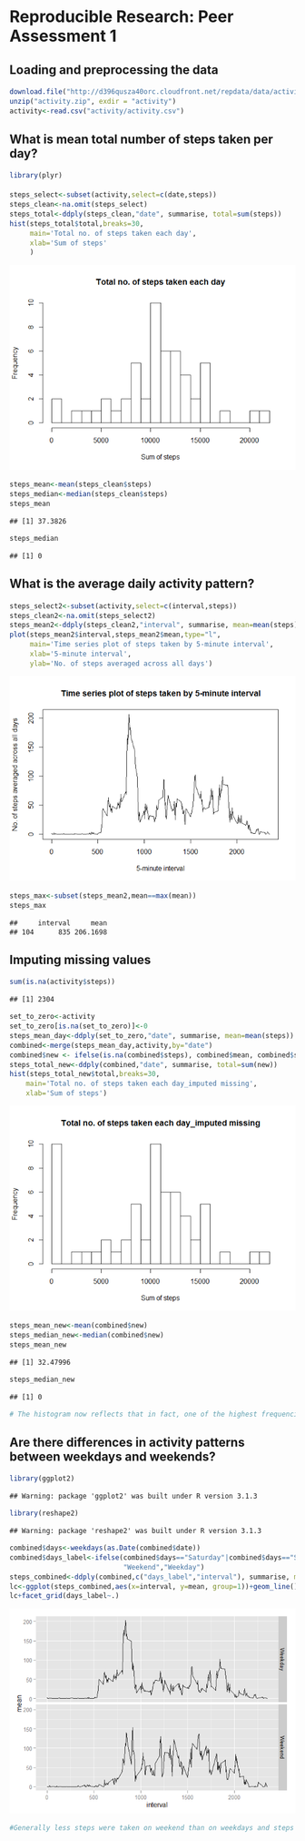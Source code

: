 # Reproducible Research: Peer Assessment 1


## Loading and preprocessing the data


```r
download.file("http://d396qusza40orc.cloudfront.net/repdata/data/activity.zip", "activity.zip")
unzip("activity.zip", exdir = "activity")
activity<-read.csv("activity/activity.csv")
```

## What is mean total number of steps taken per day?


```r
library(plyr)

steps_select<-subset(activity,select=c(date,steps))
steps_clean<-na.omit(steps_select)
steps_total<-ddply(steps_clean,"date", summarise, total=sum(steps))
hist(steps_total$total,breaks=30,
     main='Total no. of steps taken each day',
     xlab='Sum of steps'
     )
```

![](PA1_template_files/figure-html/unnamed-chunk-2-1.png) 

```r
steps_mean<-mean(steps_clean$steps)
steps_median<-median(steps_clean$steps)
steps_mean
```

```
## [1] 37.3826
```

```r
steps_median
```

```
## [1] 0
```

## What is the average daily activity pattern?


```r
steps_select2<-subset(activity,select=c(interval,steps))
steps_clean2<-na.omit(steps_select2)
steps_mean2<-ddply(steps_clean2,"interval", summarise, mean=mean(steps))
plot(steps_mean2$interval,steps_mean2$mean,type="l",
     main='Time series plot of steps taken by 5-minute interval',
     xlab='5-minute interval',
     ylab='No. of steps averaged across all days')
```

![](PA1_template_files/figure-html/unnamed-chunk-3-1.png) 

```r
steps_max<-subset(steps_mean2,mean==max(mean))
steps_max
```

```
##     interval     mean
## 104      835 206.1698
```


## Imputing missing values


```r
sum(is.na(activity$steps))
```

```
## [1] 2304
```

```r
set_to_zero<-activity
set_to_zero[is.na(set_to_zero)]<-0
steps_mean_day<-ddply(set_to_zero,"date", summarise, mean=mean(steps))
combined<-merge(steps_mean_day,activity,by="date")
combined$new <- ifelse(is.na(combined$steps), combined$mean, combined$steps)
steps_total_new<-ddply(combined,"date", summarise, total=sum(new))
hist(steps_total_new$total,breaks=30,
    main='Total no. of steps taken each day_imputed missing',
    xlab='Sum of steps')
```

![](PA1_template_files/figure-html/unnamed-chunk-4-1.png) 

```r
steps_mean_new<-mean(combined$new)
steps_median_new<-median(combined$new)
steps_mean_new
```

```
## [1] 32.47996
```

```r
steps_median_new
```

```
## [1] 0
```

```r
# The histogram now reflects that in fact, one of the highest frequencies in a day is where one does not take any steps at certain times of the day. This also brought down the average no. of steps taken per day.
```

## Are there differences in activity patterns between weekdays and weekends?


```r
library(ggplot2)
```

```
## Warning: package 'ggplot2' was built under R version 3.1.3
```

```r
library(reshape2)
```

```
## Warning: package 'reshape2' was built under R version 3.1.3
```

```r
combined$days<-weekdays(as.Date(combined$date))
combined$days_label<-ifelse(combined$days=="Saturday"|combined$days=="Sunday",
                            "Weekend","Weekday")
steps_combined<-ddply(combined,c("days_label","interval"), summarise, mean=mean(new))
lc<-ggplot(steps_combined,aes(x=interval, y=mean, group=1))+geom_line()
lc+facet_grid(days_label~.)
```

![](PA1_template_files/figure-html/unnamed-chunk-5-1.png) 

```r
#Generally less steps were taken on weekend than on weekdays and steps taken on weekends do not vary as much as on weekedays.
```

